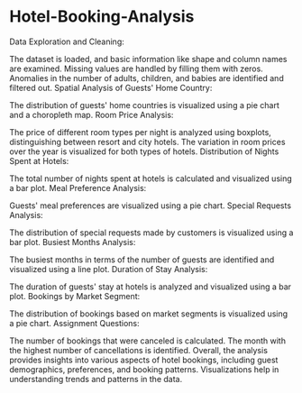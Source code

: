 # Hotel-Booking-Analysis
Data Exploration and Cleaning:

The dataset is loaded, and basic information like shape and column names are examined.
Missing values are handled by filling them with zeros.
Anomalies in the number of adults, children, and babies are identified and filtered out.
Spatial Analysis of Guests' Home Country:

The distribution of guests' home countries is visualized using a pie chart and a choropleth map.
Room Price Analysis:

The price of different room types per night is analyzed using boxplots, distinguishing between resort and city hotels.
The variation in room prices over the year is visualized for both types of hotels.
Distribution of Nights Spent at Hotels:

The total number of nights spent at hotels is calculated and visualized using a bar plot.
Meal Preference Analysis:

Guests' meal preferences are visualized using a pie chart.
Special Requests Analysis:

The distribution of special requests made by customers is visualized using a bar plot.
Busiest Months Analysis:

The busiest months in terms of the number of guests are identified and visualized using a line plot.
Duration of Stay Analysis:

The duration of guests' stay at hotels is analyzed and visualized using a bar plot.
Bookings by Market Segment:

The distribution of bookings based on market segments is visualized using a pie chart.
Assignment Questions:

The number of bookings that were canceled is calculated.
The month with the highest number of cancellations is identified.
Overall, the analysis provides insights into various aspects of hotel bookings, including guest demographics, preferences, and booking patterns. Visualizations help in understanding trends and patterns in the data.